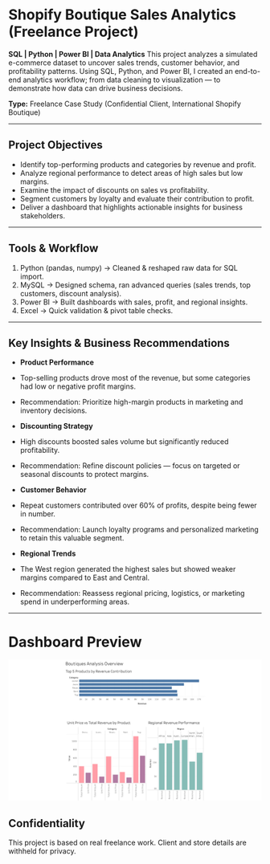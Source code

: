 # Shopify Boutique Sales Analytics (Freelance Project)
**SQL | Python | Power BI | Data Analytics**
This project analyzes a simulated e-commerce dataset to uncover sales trends, customer behavior, and profitability patterns. Using SQL, Python, and Power BI, I created an end-to-end analytics workflow; from data cleaning to visualization — to demonstrate how data can drive business decisions.

**Type:** Freelance Case Study (Confidential Client, International Shopify Boutique)  

---
## Project Objectives
- Identify top-performing products and categories by revenue and profit.
- Analyze regional performance to detect areas of high sales but low margins.
- Examine the impact of discounts on sales vs profitability.
- Segment customers by loyalty and evaluate their contribution to profit.
- Deliver a dashboard that highlights actionable insights for business stakeholders.
---
## Tools & Workflow
1. Python (pandas, numpy) → Cleaned & reshaped raw data for SQL import.
2. MySQL → Designed schema, ran advanced queries (sales trends, top customers, discount analysis).
3. Power BI → Built dashboards with sales, profit, and regional insights.
4. Excel → Quick validation & pivot table checks.

---
## Key Insights & Business Recommendations
- **Product Performance**
- Top-selling products drove most of the revenue, but some categories had low or negative profit margins.
- Recommendation: Prioritize high-margin products in marketing and inventory decisions.

- **Discounting Strategy**
- High discounts boosted sales volume but significantly reduced profitability.
- Recommendation: Refine discount policies — focus on targeted or seasonal discounts to protect margins.

- **Customer Behavior**
- Repeat customers contributed over 60% of profits, despite being fewer in number.
- Recommendation: Launch loyalty programs and personalized marketing to retain this valuable segment.

- **Regional Trends**
- The West region generated the highest sales but showed weaker margins compared to East and Central.
- Recommendation: Reassess regional pricing, logistics, or marketing spend in underperforming areas.
---
  # Dashboard Preview
![Sales Dashboard](dashboards/dashboard.png)


## Confidentiality
This project is based on real freelance work. Client and store details are withheld for privacy. 

